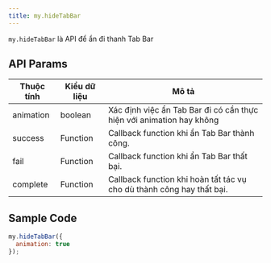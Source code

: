 ```yaml
---
title: my.hideTabBar
---
```


`my.hideTabBar` là API để ẩn đi thanh Tab Bar

## API Params

| Thuộc tính | Kiểu dữ liệu     | Mô tả                                                            |
| ---------- | -------- | --------------------------------------------------------------------- |
| animation  | boolean  | Xác định việc ẩn Tab Bar đi có cần thực hiện với animation hay không  |
| success    | Function | Callback function khi ẩn Tab Bar thành công.                                     |
| fail       | Function | Callback function khi ẩn Tab Bar thất bại.                                       |
| complete   | Function | Callback function khi hoàn tất tác vụ cho dù thành công hay thất bại. |

## Sample Code

```js
my.hideTabBar({
  animation: true
});
```

